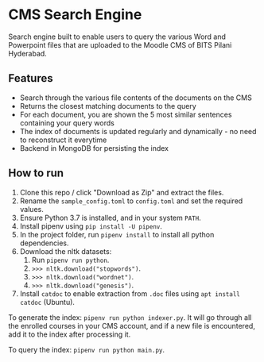 # CMS Search Engine

Search engine built to enable users to query the various Word and Powerpoint files that are uploaded to the Moodle CMS of BITS Pilani Hyderabad.

## Features
* Search through the various file contents of the documents on the CMS
* Returns the closest matching documents to the query
* For each document, you are shown the 5 most similar sentences containing your query words
* The index of documents is updated regularly and dynamically - no need to reconstruct it everytime
* Backend in MongoDB for persisting the index

## How to run
1. Clone this repo / click "Download as Zip" and extract the files.
2. Rename the `sample_config.toml` to `config.toml` and set the required values.
3. Ensure Python 3.7 is installed, and in your system `PATH`.
4. Install pipenv using `pip install -U pipenv`.
5. In the project folder, run `pipenv install` to install all python dependencies.
6. Download the nltk datasets:
	1. Run `pipenv run python`.
	2. `>>> nltk.download("stopwords")`.
	3. `>>> nltk.download("wordnet")`.
	4. `>>> nltk.download("genesis")`.
7. Install `catdoc` to enable extraction from `.doc` files using `apt install catdoc` (Ubuntu).

To generate the index: `pipenv run python indexer.py`. It will go through all the enrolled courses in your CMS account, and if a new file is encountered, add it to the index after processing it.

To query the index: `pipenv run python main.py`.
